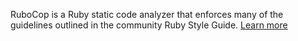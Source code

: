 RuboCop is a Ruby static code analyzer that enforces many of the guidelines outlined in the community Ruby Style Guide. [Learn more](https://github.com/bbatsov/rubocop)
